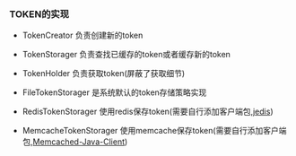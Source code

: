 ### TOKEN的实现

* TokenCreator 负责创建新的token

* TokenStorager 负责查找已缓存的token或者缓存新的token

* TokenHolder 负责获取token(屏蔽了获取细节)

* FileTokenStorager 是系统默认的token存储策略实现

* RedisTokenStorager 使用redis保存token(需要自行添加客户端包,[jedis](https://github.com/xetorthio/jedis))

* MemcacheTokenStorager 使用memcache保存token(需要自行添加客户端包,[Memcached-Java-Client](https://github.com/gwhalin/Memcached-Java-Client))
